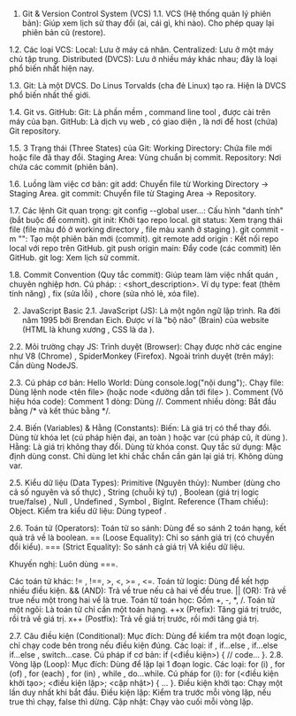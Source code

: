 1. Git & Version Control System (VCS)
1.1. VCS (Hệ thống quản lý phiên bản):
Giúp xem lịch sử thay đổi (ai, cái gì, khi nào).
Cho phép quay lại phiên bản cũ (restore).

1.2. Các loại VCS:
Local: Lưu ở máy cá nhân.
Centralized: Lưu ở một máy chủ tập trung.
Distributed (DVCS): Lưu ở nhiều máy khác nhau; đây là loại phổ biến nhất hiện nay.

1.3. Git:
Là một DVCS.
Do Linus Torvalds (cha đẻ Linux) tạo ra.
Hiện là DVCS phổ biến nhất thế giới.

1.4. Git vs. GitHub:
Git: Là phần mềm , command line tool , được cài trên máy của bạn.
GitHub: Là dịch vụ web , có giao diện , là nơi để host (chứa) Git repository.

1.5. 3 Trạng thái (Three States) của Git:
Working Directory: Chứa file mới hoặc file đã thay đổi.
Staging Area: Vùng chuẩn bị commit.
Repository: Nơi chứa các commit (phiên bản).

1.6. Luồng làm việc cơ bản:
git add: Chuyển file từ Working Directory -> Staging Area.
git commit: Chuyển file từ Staging Area -> Repository.

1.7. Các lệnh Git quan trọng:
git config --global user...: Cấu hình "danh tính" (bắt buộc để commit).
git init: Khởi tạo repo local.
git status: Xem trạng thái file (file màu đỏ ở working directory , file màu xanh ở staging ).
git commit -m "<message>": Tạo một phiên bản mới (commit).
git remote add origin <url>: Kết nối repo local với repo trên GitHub.
git push origin main: Đẩy code (các commit) lên GitHub.
git log: Xem lịch sử commit.

1.8. Commit Convention (Quy tắc commit):
Giúp team làm việc nhất quán , chuyên nghiệp hơn.
Cú pháp: <type>: <short_description>.
Ví dụ type: feat (thêm tính năng) , fix (sửa lỗi) , chore (sửa nhỏ lẻ, xóa file).


2. JavaScript Basic
2.1. JavaScript (JS):
Là một ngôn ngữ lập trình.
Ra đời năm 1995 bởi Brendan Eich.
Được ví là "bộ não" (Brain) của website (HTML là khung xương , CSS là da ).

2.2. Môi trường chạy JS:
Trình duyệt (Browser): Chạy được nhờ các engine như V8 (Chrome) , SpiderMonkey (Firefox).
Ngoài trình duyệt (trên máy): Cần dùng NodeJS.

2.3. Cú pháp cơ bản:
Hello World: Dùng console.log("nội dung");.
Chạy file: Dùng lệnh node <tên file> (hoặc node <đường dẫn tới file> ).
Comment (Vô hiệu hóa code): 
Comment 1 dòng: Dùng //.
Comment nhiều dòng: Bắt đầu bằng /* và kết thúc bằng */.

2.4. Biến (Variables) & Hằng (Constants):
Biến: Là giá trị có thể thay đổi. Dùng từ khóa let (cú pháp hiện đại, an toàn ) hoặc var (cú pháp cũ, ít dùng ).
Hằng: Là giá trị không thay đổi. Dùng từ khóa const.
Quy tắc sử dụng: Mặc định dùng const. Chỉ dùng let khi chắc chắn cần gán lại giá trị. Không dùng var.

2.5. Kiểu dữ liệu (Data Types): 
Primitive (Nguyên thủy): Number (dùng cho cả số nguyên và số thực) , String (chuỗi ký tự) , Boolean (giá trị logic true/false) , Null , Undefined , Symbol , BigInt.
Reference (Tham chiếu): Object.
Kiểm tra kiểu dữ liệu: Dùng typeof <variable>.

2.6. Toán tử (Operators):
Toán tử so sánh: Dùng để so sánh 2 toán hạng, kết quả trả về là boolean.
== (Loose Equality): Chỉ so sánh giá trị (có chuyển đổi kiểu).
=== (Strict Equality): So sánh cả giá trị VÀ kiểu dữ liệu.

Khuyến nghị: Luôn dùng ===.

Các toán tử khác: != , !==, >, <, >= , <=.
Toán tử logic: Dùng để kết hợp nhiều điều kiện.
&& (AND): Trả về true nếu cả hai vế đều true.
|| (OR): Trả về true nếu một trong hai vế là true.
Toán tử toán học: Gồm +, -, *, /.
Toán tử một ngôi: Là toán tử chỉ cần một toán hạng.
++x (Prefix): Tăng giá trị trước, rồi trả về giá trị.
x++ (Postfix): Trả về giá trị trước, rồi mới tăng giá trị.

2.7. Câu điều kiện (Conditional):
Mục đích: Dùng để kiểm tra một đoạn logic, chỉ chạy code bên trong nếu điều kiện đúng.
Các loại: if , if...else , if...else if...else , switch...case.
Cú pháp if cơ bản: if (<điều kiện>) { // code... }.
2.8. Vòng lặp (Loop):
Mục đích: Dùng để lặp lại 1 đoạn logic.
Các loại: for (i) , for (of) , for (each) , for (in) , while , do...while.
Cú pháp for (i): for (<điều kiện khởi tạo>; <điều kiện lặp>; <cập nhật>) { ... }.
Điều kiện khởi tạo: Chạy một lần duy nhất khi bắt đầu.
Điều kiện lặp: Kiểm tra trước mỗi vòng lặp, nếu true thì chạy, false thì dừng.
Cập nhật: Chạy vào cuối mỗi vòng lặp.
